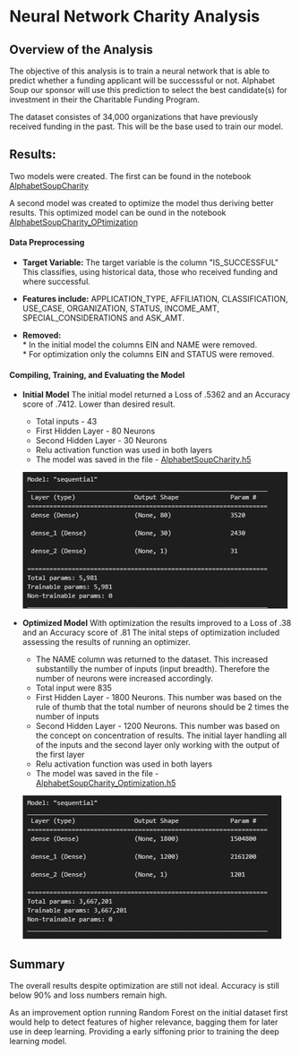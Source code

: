 # Neural Network Charity Analysis

## Overview of the Analysis

The objective of this analysis is to train a neural network that is able to predict whether a funding applicant will be successsful or not.  Alphabet Soup our sponsor will use this prediction to select the best candidate(s) for investment in their the Charitable Funding Program.

The dataset consistes of 34,000 organizations that have previously received funding in the past.  This will be the base used to train our model.


## Results: <br>
Two models were created.  The first can be found in the notebook [AlphabetSoupCharity](https://github.com/SusanFair/Neural_Network_Charity_Analysis/blob/main/AlphabetSoupCharity.ipynb)

A second model was created to optimize the model thus deriving better results.  This optimized model can be ound in the notebook [AlphabetSoupCharity_OPtimization](https://github.com/SusanFair/Neural_Network_Charity_Analysis/blob/main/AlphabetSoupCharity_Optimization.ipynb)
<br>

#### Data Preprocessing<br>
* <b>Target Variable:</b>  The target variable is the column "IS_SUCCESSFUL"  This classifies, using historical data, those who received funding and where successful.

* <b>Features include:</b> APPLICATION_TYPE, AFFILIATION, CLASSIFICATION, USE_CASE, ORGANIZATION, STATUS, INCOME_AMT, SPECIAL_CONSIDERATIONS and ASK_AMT.

* <b>Removed:</b>  
        * In the initial model the columns EIN and NAME were removed.<br>
        * For optimization only the columns EIN and STATUS were removed.  

#### Compiling, Training, and Evaluating the Model<br>
* <b>Initial Model</b> The initial model returned a Loss of .5362 and an Accuracy score of .7412.  Lower than desired result.
    * Total inputs - 43
    * First Hidden Layer - 80 Neurons
    * Second Hidden Layer - 30 Neurons
    * Relu activation function was used in both layers
    * The model was saved in the file - [AlphabetSoupCharity.h5](https://github.com/SusanFair/Neural_Network_Charity_Analysis/blob/main/AlphabetSoupCharity.h5)
    
    ![Initial Model](https://github.com/SusanFair/Neural_Network_Charity_Analysis/blob/main/Resources/InitialModel.PNG)<br>

* <b>Optimized Model</b>  With optimization the results improved to a Loss of .38 and an Accuracy score of .81  The inital steps of optimization included assessing the results of running an optimizer.
    * The NAME column was returned to the dataset.  This increased substantilly the number of inputs (input breadth).  Therefore the number of neurons were increased accordingly. 
    * Total input were 835
    * First Hidden Layer - 1800 Neurons.  This number was based on the rule of thumb that the total number of neurons should be 2 times the number of inputs
    * Second Hidden Layer - 1200 Neurons.  This number was based on the concept on concentration of results.  The initial layer handling all of the inputs and the second layer only working with the output of the first layer
    * Relu activation function was used in both layers
    * The model was saved in the file - [AlphabetSoupCharity_Optimization.h5](https://github.com/SusanFair/Neural_Network_Charity_Analysis/blob/main/AlphabetSoupCharity_Optimization.h5)<br>

    ![Optimized Model](https://github.com/SusanFair/Neural_Network_Charity_Analysis/blob/main/Resources/OptimizedModel.PNG)<br>


## Summary<br>
The overall results despite optimization are still not ideal.  Accuracy is still below 90% and loss numbers remain high.

As an improvement option running Random Forest on the initial dataset first would help to detect features of higher relevance, bagging them for later use in deep learning. Providing a early siffoning prior to training the deep learning model.


